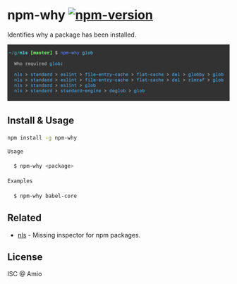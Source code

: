 # npm-why [![npm-version][npm-badge]][npm-link]

Identifies why a package has been installed.

![npm-why-screenshot][screenshot]

## Install & Usage

```bash
npm install -g npm-why
```

```bash
Usage

  $ npm-why <package>

Examples

  $ npm-why babel-core
```

## Related

- [nls][nls-link] - Missing inspector for npm packages.

## License

ISC @ Amio

[screenshot]: ./npm-why-screenshot.png
[amio-link]: https://github.com/amio
[npm-badge]: https://img.shields.io/npm/v/npm-why.svg?style=flat-square
[npm-link]: https://www.npmjs.com/package/npm-why
[nls-link]: https://github.com/amio/nls
